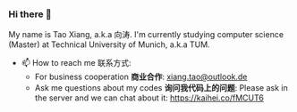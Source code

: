 ### Hi there 👋

<!--
**yunshu67/yunshu67** is a ✨ _special_ ✨ repository because its `README.md` (this file) appears on your GitHub profile.

Here are some ideas to get you started:

- 🔭 I’m currently working on ...
- 🌱 I’m currently learning ...
- 👯 I’m looking to collaborate on ...
- 🤔 I’m looking for help with ...
- 💬 Ask me about ...
- 📫 How to reach me: ...
- 😄 Pronouns: ...
- ⚡ Fun fact: ...
-->

My name is Tao Xiang, a.k.a 向涛. I'm currently studying computer science (Master) at Technical University of Munich, a.k.a TUM. 

- 📫 How to reach me 联系方式:
  - For business cooperation **商业合作**: xiang.tao@outlook.de
  - Ask me questions about my codes **询问我代码上的问题**: Please ask in the server and we can chat about it:  https://kaihei.co/fMCUT6   
 
